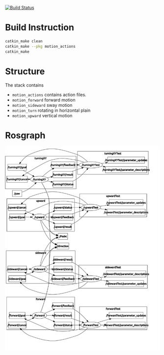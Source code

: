 [![Build Status](https://travis-ci.org/AUV-IITK/motion_library.svg?branch=master)](https://travis-ci.org/AUV-IITK/motion_library)

# Build Instruction
```sh
catkin_make clean
catkin_make --pkg motion_actions
catkin_make
```

# Structure
The stack contains
  - `motion_actions` contains action files.
  - `motion_forward` forward motion
  - `motion_sideward` sway motion
  - `motion_turn` rotating in horizontal plain
  - `motion_upward` vertical motion

# Rosgraph

![rosgraph](/images/rosgraph_motionlib_groupnamespaces_hidedebug.png)
